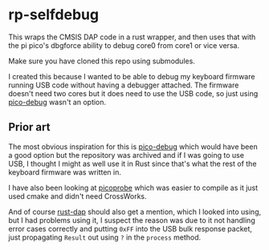 # rp-selfdebug

This wraps the CMSIS DAP code in a rust wrapper, and then uses that with the pi
pico's dbgforce ability to debug core0 from core1 or vice versa.

Make sure you have cloned this repo using submodules.

I created this because I wanted to be able to debug my keyboard firmware
running USB code without having a debugger attached. The firmware doesn't need
two cores but it does need to use the USB code, so just using [pico-debug]
wasn't an option.

## Prior art
The most obvious inspiration for this is [pico-debug] which would have been a
good option but the repository was archived and if I was going to use USB, I
thought I might as well use it in Rust since that's what the rest of the
keyboard firmware was written in.

I have also been looking at [picoprobe] which was easier to compile as it just
used cmake and didn't need CrossWorks.

And of course [rust-dap] should also get a mention, which I looked into using,
but I had problems using it, I suspect the reason was due to it not handling
error cases correctly and putting `0xFF` into the USB bulk response packet,
just propagating `Result` out using `?` in the `process` method.

[pico-debug]: https://github.com/majbthrd/pico-debug
[picoprobe]: https://github.com/majbthrd/pico-debug
[rust-dap]: https://github.com/ciniml/rust-dap
